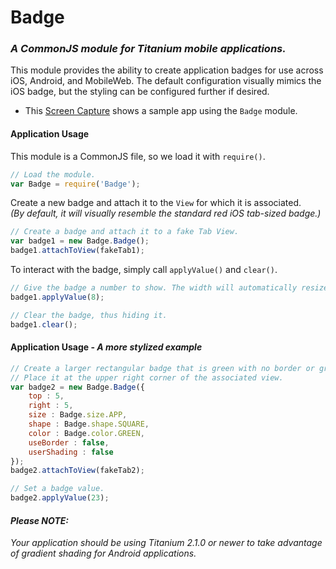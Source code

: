 # Badge

### _A CommonJS module for Titanium mobile applications._

This module provides the ability to create application badges for use across iOS, Android, and MobileWeb. The default configuration visually mimics the iOS badge, but the styling can be configured further if desired.

- This [Screen Capture](http://www.screencast.com/t/w9thj67Ei) shows a sample app using the `Badge` module.

#### Application Usage

This module is a CommonJS file, so we load it with `require()`.
```javascript
// Load the module.
var Badge = require('Badge');
```

Create a new badge and attach it to the `View` for which it is associated.  
_(By default, it will visually resemble the standard red iOS tab-sized badge.)_
```javascript
// Create a badge and attach it to a fake Tab View.
var badge1 = new Badge.Badge();
badge1.attachToView(fakeTab1);
```

To interact with the badge, simply call `applyValue()` and `clear()`.
```javascript
// Give the badge a number to show. The width will automatically resize as needed for larger numbers.
badge1.applyValue(8);

// Clear the badge, thus hiding it.
badge1.clear();
```

#### Application Usage - _A more stylized example_
```javascript
// Create a larger rectangular badge that is green with no border or gradient.
// Place it at the upper right corner of the associated view.
var badge2 = new Badge.Badge({
	top : 5,
	right : 5,
	size : Badge.size.APP,
	shape : Badge.shape.SQUARE,
	color : Badge.color.GREEN,
	useBorder : false,
	userShading : false
});
badge2.attachToView(fakeTab2);

// Set a badge value.
badge2.applyValue(23); 
```

#### _Please NOTE:_
_Your application should be using Titanium 2.1.0 or newer to take advantage of gradient shading for Android applications._